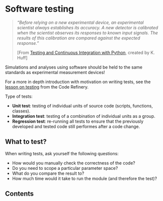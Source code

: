 # Software testing

>_“Before relying on a new experimental device, an experimental scientist always establishes its accuracy. A new detector is calibrated when the scientist observes its responses to known input signals. The results of this calibration are compared against the expected response.”_
>
> [From [Testing and Continuous Integration with Python](https://carpentries-incubator.github.io/python-testing/), created by K. Huff]

Simulations and analyses using software should be held to the same standards as experimental measurement devices!

For a more in depth introduction with motivation on writing tests, see the [lesson on testing](https://coderefinery.github.io/testing/motivation/) from the Code Refinery.

Type of tests:
* **Unit test**: testing of individual units of source code (scripts, functions, classes).
* **Integration test**: testing of a combination of individual units as a group.
* **Regression test**: re-running all tests to ensure that the previously developed and tested code still performes after a code change.

## What to test?
When writing tests, ask yourself the following questions:
- How would you manually check the correctness of the code? 
- Do you need to scope a particular parameter space?
- What do you compare the result to?
- How much time would it take to run the module (and therefore the test)?

## Contents

```{tableofcontents}
```